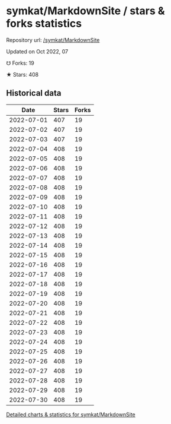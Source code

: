 # symkat/MarkdownSite / stars & forks statistics

Repository url: [/symkat/MarkdownSite](https://github.com/symkat/MarkdownSite)

Updated on Oct 2022, 07

☋ Forks: 19

★ Stars: 408

## Historical data
| Date | Stars | Forks |
|------|-------|-------|
| 2022-07-01 | 407 | 19 | 
| 2022-07-02 | 407 | 19 | 
| 2022-07-03 | 407 | 19 | 
| 2022-07-04 | 408 | 19 | 
| 2022-07-05 | 408 | 19 | 
| 2022-07-06 | 408 | 19 | 
| 2022-07-07 | 408 | 19 | 
| 2022-07-08 | 408 | 19 | 
| 2022-07-09 | 408 | 19 | 
| 2022-07-10 | 408 | 19 | 
| 2022-07-11 | 408 | 19 | 
| 2022-07-12 | 408 | 19 | 
| 2022-07-13 | 408 | 19 | 
| 2022-07-14 | 408 | 19 | 
| 2022-07-15 | 408 | 19 | 
| 2022-07-16 | 408 | 19 | 
| 2022-07-17 | 408 | 19 | 
| 2022-07-18 | 408 | 19 | 
| 2022-07-19 | 408 | 19 | 
| 2022-07-20 | 408 | 19 | 
| 2022-07-21 | 408 | 19 | 
| 2022-07-22 | 408 | 19 | 
| 2022-07-23 | 408 | 19 | 
| 2022-07-24 | 408 | 19 | 
| 2022-07-25 | 408 | 19 | 
| 2022-07-26 | 408 | 19 | 
| 2022-07-27 | 408 | 19 | 
| 2022-07-28 | 408 | 19 | 
| 2022-07-29 | 408 | 19 | 
| 2022-07-30 | 408 | 19 | 


[Detailed charts & statistics for symkat/MarkdownSite](https://reviewgithub.com/rep/symkat/MarkdownSite)
